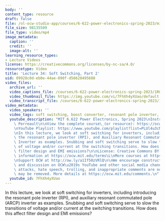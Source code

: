 ```yaml
---
body: ''
content_type: resource
draft: false
file: /ol-ocw-studio-app/courses/6-622-power-electronics-spring-2023/mit6_622s23_lecture_34_360p_16_9.mp4
file_size: 98135509
file_type: video/mp4
image_metadata:
  caption: ''
  credit: ''
  image-alt: ''
learning_resource_types:
- Lecture Videos
license: https://creativecommons.org/licenses/by-nc-sa/4.0/
resourcetype: Video
title: 'Lecture 34: Soft Switching, Part 2'
uid: 09928c0d-eb0e-44ae-890f-d56628495688
video_files:
  archive_url: ''
  video_captions_file: /courses/6-622-power-electronics-spring-2023/1RGQ46ECvt84wGz4Mg5J31J3K890YM50B_transcript.webvtt
  video_thumbnail_file: https://img.youtube.com/vi/7FhXh4yXUao/default.jpg
  video_transcript_file: /courses/6-622-power-electronics-spring-2023/1RGQ46ECvt84wGz4Mg5J31J3K890YM50B_transcript.pdf
video_metadata:
  video_speakers: ''
  video_tags: soft switching, boost converter, resonant pole inverter, auxiliary resonant
  youtube_description: "MIT 6.622 Power Electronics, Spring 2023\nInstructor: David\
    \ Perreault\n\nView the complete course\_(or resource): https://ocw.mit.edu/courses/6-622-power-electronics-spring-2023/\L\
    \nYouTube Playlist: https://www.youtube.com/playlist?list=PLUl4u3cNGP62UTc77mJoubhDELSC8lfR0\n\
    \nIn this lecture, we look at soft switching for inverters, including introducing\
    \ the resonant pole inverter (RPI), and Auxiliary Resonant Commutated Pole (ARCP)\
    \ Inverter as examples. Snubbing and soft switching serve to slow the transitions\
    \ of voltage and/or current at the switching transitions. How does this affect\
    \ filter design and EMI emissions?\n\nLicense: Creative Commons BY-NC-SA\L\nMore\
    \ information at https://ocw.mit.edu/terms\L\nMore courses at https://ocw.mit.edu\n\
    \nSupport OCW at http://ow.ly/a1If50zVRlQ\n\nWe encourage constructive comments\
    \ and discussion on OCW\u2019s YouTube and other social media channels. Personal\
    \ attacks, hate speech, trolling, and inappropriate comments are not allowed and\
    \ may be removed. More details at https://ocw.mit.edu/comments.\n"
  youtube_id: 7FhXh4yXUao
---
```

In this lecture, we look at soft switching for inverters, including introducing the resonant pole inverter (RPI), and auxiliary resonant commutated pole (ARCP) inverter as examples. Snubbing and soft switching serve to slow the transitions of voltage and/or current at the switching transitions. How does this affect filter design and EMI emissions?